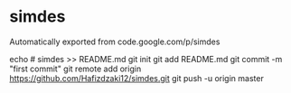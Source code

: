 # simdes
Automatically exported from code.google.com/p/simdes

echo # simdes >> README.md
git init
git add README.md
git commit -m "first commit"
git remote add origin https://github.com/Hafizdzaki12/simdes.git
git push -u origin master
